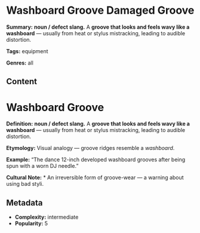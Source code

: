 # Washboard Groove Damaged Groove

**Summary:** **noun / defect slang.** A **groove that looks and feels wavy like a washboard** — usually from heat or stylus mistracking, leading to audible distortion.

**Tags:** equipment

**Genres:** all

## Content

# Washboard Groove

**Definition:** **noun / defect slang.** A **groove that looks and feels wavy like a washboard** — usually from heat or stylus mistracking, leading to audible distortion.

**Etymology:** Visual analogy — groove ridges resemble a *washboard*.

**Example:** “The dance 12-inch developed washboard grooves after being spun with a worn DJ needle.”

**Cultural Note:** * An irreversible form of groove-wear — a warning about using bad styli.

## Metadata

- **Complexity:** intermediate
- **Popularity:** 5
